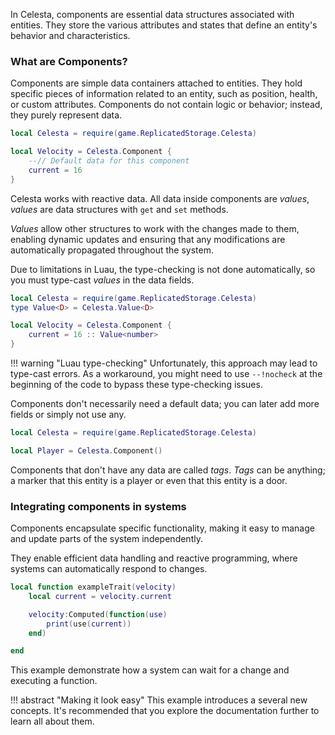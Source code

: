 In Celesta, components are essential data structures associated with entities. They store the various attributes and states that define an entity's behavior and characteristics.

### What are Components?

Components are simple data containers attached to entities. They hold specific pieces of information related to an entity, such as position, health, or custom attributes. Components do not contain logic or behavior; instead, they purely represent data.

```lua
local Celesta = require(game.ReplicatedStorage.Celesta)

local Velocity = Celesta.Component {
    --// Default data for this component
    current = 16
}
```

Celesta works with reactive data. All data inside components are *values*, *values* are data structures with ``get`` and ``set`` methods.

*Values* allow other structures to work with the changes made to them, enabling dynamic updates and ensuring that any modifications are automatically propagated throughout the system.

Due to limitations in Luau, the type-checking is not done automatically, so you must type-cast *values* in the data fields.

```lua
local Celesta = require(game.ReplicatedStorage.Celesta)
type Value<D> = Celesta.Value<D>

local Velocity = Celesta.Component {
    current = 16 :: Value<number>
}
```

!!! warning "Luau type-checking"
    Unfortunately, this approach may lead to type-cast errors. As a workaround, you might need to use ``--!nocheck`` at the beginning of the code to bypass these type-checking issues.

Components don't necessarily need a default data; you can later add more fields or simply not use any.

```lua
local Celesta = require(game.ReplicatedStorage.Celesta)

local Player = Celesta.Component()
```

Components that don't have any data are called *tags*. *Tags* can be anything; a marker that this entity is a player or even that this entity is a door.

### Integrating components in systems

Components encapsulate specific functionality, making it easy to manage and update parts of the system independently.

They enable efficient data handling and reactive programming, where systems can automatically respond to changes.

```lua
local function exampleTrait(velocity)
    local current = velocity.current

    velocity:Computed(function(use)
        print(use(current))
    end)

end
```

This example demonstrate how a system can wait for a change and executing a function.

!!! abstract "Making it look easy"
    This example introduces a several new concepts. It's recommended that you explore the documentation further to learn all about them.